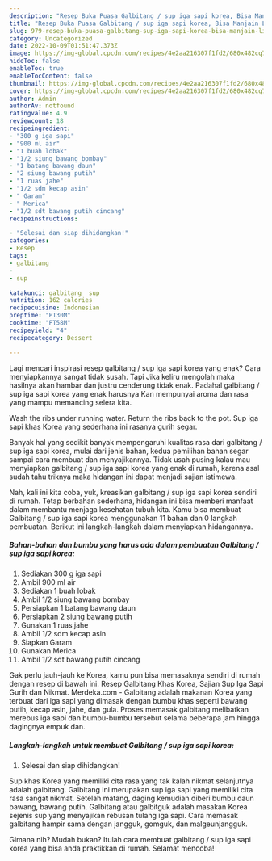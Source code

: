```yaml
---
description: "Resep Buka Puasa Galbitang / sup iga sapi korea, Bisa Manjain Lidah"
title: "Resep Buka Puasa Galbitang / sup iga sapi korea, Bisa Manjain Lidah"
slug: 979-resep-buka-puasa-galbitang-sup-iga-sapi-korea-bisa-manjain-lidah
category: Uncategorized
date: 2022-10-09T01:51:47.373Z
image: https://img-global.cpcdn.com/recipes/4e2aa216307f1fd2/680x482cq70/galbitang-sup-iga-sapi-korea-foto-resep-utama.jpg
hideToc: false
enableToc: true
enableTocContent: false
thumbnail: https://img-global.cpcdn.com/recipes/4e2aa216307f1fd2/680x482cq70/galbitang-sup-iga-sapi-korea-foto-resep-utama.jpg
cover: https://img-global.cpcdn.com/recipes/4e2aa216307f1fd2/680x482cq70/galbitang-sup-iga-sapi-korea-foto-resep-utama.jpg
author: Admin
authorAv: notfound
ratingvalue: 4.9
reviewcount: 18
recipeingredient:
- "300 g iga sapi"
- "900 ml air"
- "1 buah lobak"
- "1/2 siung bawang bombay"
- "1 batang bawang daun"
- "2 siung bawang putih"
- "1 ruas jahe"
- "1/2 sdm kecap asin"
- " Garam"
- " Merica"
- "1/2 sdt bawang putih cincang"
recipeinstructions:

- "Selesai dan siap dihidangkan!"
categories:
- Resep
tags:
- galbitang
- 
- sup

katakunci: galbitang  sup 
nutrition: 162 calories
recipecuisine: Indonesian
preptime: "PT30M"
cooktime: "PT58M"
recipeyield: "4"
recipecategory: Dessert

---
```



Lagi mencari inspirasi resep galbitang / sup iga sapi korea yang enak? Cara menyiapkannya sangat tidak susah. Tapi Jika keliru mengolah maka hasilnya akan hambar dan justru cenderung tidak enak. Padahal galbitang / sup iga sapi korea yang enak harusnya Kan mempunyai aroma dan rasa yang mampu memancing selera kita.


Wash the ribs under running water. Return the ribs back to the pot. Sup iga sapi khas Korea yang sederhana ini rasanya gurih segar.

Banyak hal yang sedikit banyak mempengaruhi kualitas rasa dari galbitang / sup iga sapi korea, mulai dari jenis bahan, kedua pemilihan bahan segar sampai cara membuat dan menyajikannya. Tidak usah pusing kalau mau menyiapkan galbitang / sup iga sapi korea yang enak di rumah, karena asal sudah tahu triknya maka hidangan ini dapat menjadi sajian istimewa.


Nah, kali ini kita coba, yuk, kreasikan galbitang / sup iga sapi korea sendiri di rumah. Tetap berbahan sederhana, hidangan ini bisa memberi manfaat dalam membantu menjaga kesehatan tubuh kita. Kamu bisa membuat Galbitang / sup iga sapi korea menggunakan 11 bahan dan 0 langkah pembuatan. Berikut ini langkah-langkah dalam menyiapkan hidangannya.

<!--inarticleads1-->

##### Bahan-bahan dan bumbu yang harus ada dalam pembuatan Galbitang / sup iga sapi korea:

1. Sediakan 300 g iga sapi
1. Ambil 900 ml air
1. Sediakan 1 buah lobak
1. Ambil 1/2 siung bawang bombay
1. Persiapkan 1 batang bawang daun
1. Persiapkan 2 siung bawang putih
1. Gunakan 1 ruas jahe
1. Ambil 1/2 sdm kecap asin
1. Siapkan  Garam
1. Gunakan  Merica
1. Ambil 1/2 sdt bawang putih cincang


Gak perlu jauh-jauh ke Korea, kamu pun bisa memasaknya sendiri di rumah dengan resep di bawah ini. Resep Galbitang Khas Korea, Sajian Sup Iga Sapi Gurih dan Nikmat. Merdeka.com - Galbitang adalah makanan Korea yang terbuat dari iga sapi yang dimasak dengan bumbu khas seperti bawang putih, kecap asin, jahe, dan gula. Proses memasak galbitang melibatkan merebus iga sapi dan bumbu-bumbu tersebut selama beberapa jam hingga dagingnya empuk dan. 

<!--inarticleads2-->

##### Langkah-langkah untuk membuat Galbitang / sup iga sapi korea:


1. Selesai dan siap dihidangkan!

Sup khas Korea yang memiliki cita rasa yang tak kalah nikmat selanjutnya adalah galbitang. Galbitang ini merupakan sup iga sapi yang memiliki cita rasa sangat nikmat. Setelah matang, daging kemudian diberi bumbu daun bawang, bawang putih. Galbitang atau galbitguk adalah masakan Korea sejenis sup yang menyajikan rebusan tulang iga sapi. Cara memasak galbitang hampir sama dengan jangguk, gomguk, dan malgeunjangguk. 

Gimana nih? Mudah bukan? Itulah cara membuat galbitang / sup iga sapi korea yang bisa anda praktikkan di rumah. Selamat mencoba!
